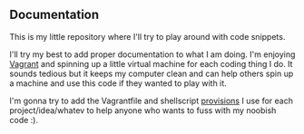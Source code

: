 Documentation
-------------

This is my little repository where I'll try to play around with code snippets.

I'll try my best to add proper documentation to what I am doing.  I'm enjoying <a href="http://www.vagrantup.com/">Vagrant</a> and spinning up a little virtual machine for each coding thing I do.  It sounds tedious but it keeps my computer clean and can help others spin up a machine and use this code if they wanted to play with it.  

I'm gonna try to add the Vagrantfile and shellscript <a href="http://docs.vagrantup.com/v2/provisioning/index.html">provisions</a> I use for each project/idea/whatev to help anyone who wants to fuss with my noobish code :).